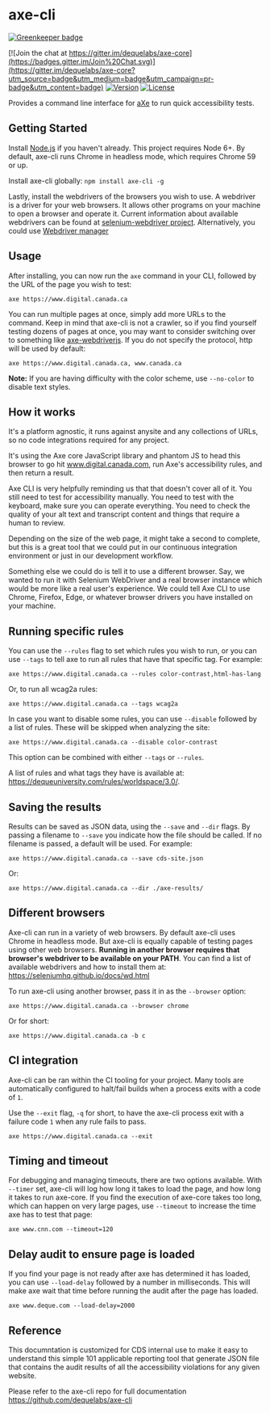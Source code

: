 # axe-cli

[![Greenkeeper badge](https://badges.greenkeeper.io/dequelabs/axe-cli.svg)](https://greenkeeper.io/)

[![Join the chat at https://gitter.im/dequelabs/axe-core](https://badges.gitter.im/Join%20Chat.svg)](https://gitter.im/dequelabs/axe-core?utm_source=badge&utm_medium=badge&utm_campaign=pr-badge&utm_content=badge)
[![Version](https://img.shields.io/npm/v/axe-cli.svg)](https://www.npmjs.com/package/axe-cli)
[![License](https://img.shields.io/npm/l/axe-cli.svg)](LICENSE)

Provides a command line interface for [aXe](https://github.com/dequelabs/axe-core) to run quick accessibility tests.

## Getting Started

Install [Node.js](https://docs.npmjs.com/getting-started/installing-node) if you haven't already. This project requires Node 6+. By default, axe-cli runs Chrome in headless mode, which requires Chrome 59 or up.

Install axe-cli globally: `npm install axe-cli -g`

Lastly, install the webdrivers of the browsers you wish to use. A webdriver is a driver for your web browsers. It allows other programs on your machine to open a browser and operate it. Current information about available webdrivers can be found at [selenium-webdriver project](https://www.npmjs.com/package/selenium-webdriver). Alternatively, you could use [Webdriver manager](https://www.npmjs.com/package/webdriver-manager)

## Usage

After installing, you can now run the `axe` command in your CLI, followed by the URL of the page you wish to test:

```
axe https://www.digital.canada.ca
```

You can run multiple pages at once, simply add more URLs to the command. Keep in mind that axe-cli is not a crawler, so if you find yourself testing dozens of pages at once, you may want to consider switching over to something like [axe-webdriverjs](https://www.npmjs.com/package/axe-webdriverjs). If you do not specify the protocol, http will be used by default:

```
axe https://www.digital.canada.ca, www.canada.ca
```

**Note:** If you are having difficulty with the color scheme, use `--no-color` to disable text styles.

## How it works 

It's a platform agnostic, it runs against anysite and any collections of URLs, so no code integrations required for any project.

It's using the Axe core JavaScript library and phantom JS to head this browser to go hit www.digital.canada.com, run Axe's accessibility rules, and then return a result.

Axe CLI is very helpfully reminding us that that doesn't cover all of it. You still need to test for accessibility manually. You need to test with the keyboard, make sure you can operate everything. You need to check the quality of your alt text and transcript content and things that require a human to review.

Depending on the size of the web page, it might take a second to complete, but this is a great tool that we could put in our continuous integration environment or just in our development workflow.

Something else we could do is tell it to use a different browser. Say, we wanted to run it with Selenium WebDriver and a real browser instance which would be more like a real user's experience. We could tell Axe CLI to use Chrome, Firefox, Edge, or whatever browser drivers you have installed on your machine.


## Running specific rules

You can use the `--rules` flag to set which rules you wish to run, or you can use `--tags` to tell axe to run all rules that have that specific tag. For example:

```
axe https://www.digital.canada.ca --rules color-contrast,html-has-lang
```

Or, to run all wcag2a rules:

```
axe https://www.digital.canada.ca --tags wcag2a
```

In case you want to disable some rules, you can use `--disable` followed by a list of rules. These will be skipped when analyzing the site:

```
axe https://www.digital.canada.ca --disable color-contrast
```

This option can be combined with either `--tags` or `--rules`.

A list of rules and what tags they have is available at: https://dequeuniversity.com/rules/worldspace/3.0/.

## Saving the results

Results can be saved as JSON data, using the `--save` and `--dir` flags. By passing a filename to `--save` you indicate how the file should be called. If no filename is passed, a default will be used. For example:

```
axe https://www.digital.canada.ca --save cds-site.json
```

Or:

```
axe https://www.digital.canada.ca --dir ./axe-results/
```

## Different browsers

Axe-cli can run in a variety of web browsers. By default axe-cli uses Chrome in headless mode. But axe-cli is equally capable of testing pages using other web browsers. **Running in another browser requires that browser's webdriver to be available on your PATH**. You can find a list of available webdrivers and how to install them at: https://seleniumhq.github.io/docs/wd.html

To run axe-cli using another browser, pass it in as the `--browser` option:

```
axe https://www.digital.canada.ca --browser chrome
```

Or for short:

```
axe https://www.digital.canada.ca -b c
```

## CI integration

Axe-cli can be ran within the CI tooling for your project. Many tools are automatically configured to halt/fail builds when a process exits with a code of `1`.

Use the `--exit` flag, `-q` for short, to have the axe-cli process exit with a failure code `1` when any rule fails to pass.

```
axe https://www.digital.canada.ca --exit
```

## Timing and timeout

For debugging and managing timeouts, there are two options available. With `--timer` set, axe-cli will log how long it takes to load the page, and how long it takes to run axe-core. If you find the execution of axe-core takes too long, which can happen on very large pages, use `--timeout` to increase the time axe has to test that page:

```
axe www.cnn.com --timeout=120
```

## Delay audit to ensure page is loaded

If you find your page is not ready after axe has determined it has loaded, you can use `--load-delay` followed by a number in milliseconds. This will make axe wait that time before running the audit after the page has loaded.

```
axe www.deque.com --load-delay=2000
```

## Reference 

This documntation is customized for CDS internal use to make it easy to understand this simple 101 applicable reporting tool that generate JSON file that contains the audit results of all the accessibility violations for any given website.

Please refer to the axe-cli repo for full documentation https://github.com/dequelabs/axe-cli


